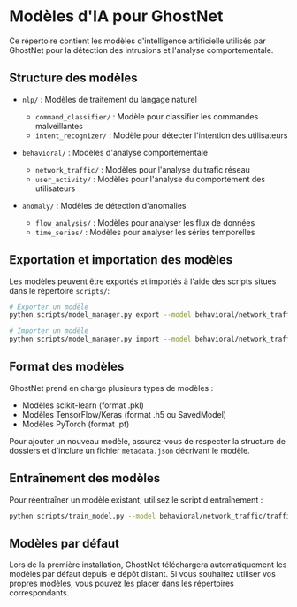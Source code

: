 # Modèles d'IA pour GhostNet

Ce répertoire contient les modèles d'intelligence artificielle utilisés par GhostNet pour la détection des intrusions et l'analyse comportementale.

## Structure des modèles

- `nlp/` : Modèles de traitement du langage naturel
  - `command_classifier/` : Modèle pour classifier les commandes malveillantes
  - `intent_recognizer/` : Modèle pour détecter l'intention des utilisateurs

- `behavioral/` : Modèles d'analyse comportementale
  - `network_traffic/` : Modèles pour l'analyse du trafic réseau
  - `user_activity/` : Modèles pour l'analyse du comportement des utilisateurs

- `anomaly/` : Modèles de détection d'anomalies
  - `flow_analysis/` : Modèles pour analyser les flux de données
  - `time_series/` : Modèles pour analyser les séries temporelles

## Exportation et importation des modèles

Les modèles peuvent être exportés et importés à l'aide des scripts situés dans le répertoire `scripts/`:

```bash
# Exporter un modèle
python scripts/model_manager.py export --model behavioral/network_traffic/traffic_classifier

# Importer un modèle
python scripts/model_manager.py import --model behavioral/network_traffic/traffic_classifier --file models/exported/traffic_classifier_v2.pkl
```

## Format des modèles

GhostNet prend en charge plusieurs types de modèles :

- Modèles scikit-learn (format .pkl)
- Modèles TensorFlow/Keras (format .h5 ou SavedModel)
- Modèles PyTorch (format .pt)

Pour ajouter un nouveau modèle, assurez-vous de respecter la structure de dossiers et d'inclure un fichier `metadata.json` décrivant le modèle.

## Entraînement des modèles

Pour réentraîner un modèle existant, utilisez le script d'entraînement :

```bash
python scripts/train_model.py --model behavioral/network_traffic/traffic_classifier --data data/training/traffic_data.csv
```

## Modèles par défaut

Lors de la première installation, GhostNet téléchargera automatiquement les modèles par défaut depuis le dépôt distant. Si vous souhaitez utiliser vos propres modèles, vous pouvez les placer dans les répertoires correspondants.
